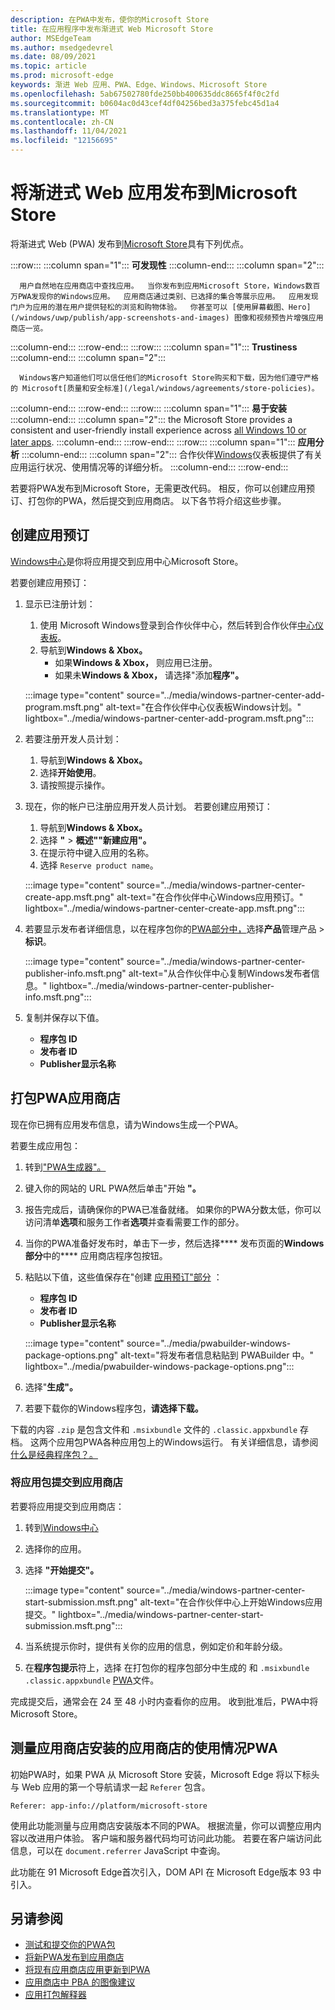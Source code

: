 ```yaml
---
description: 在PWA中发布，使你的Microsoft Store
title: 在应用程序中发布渐进式 Web Microsoft Store
author: MSEdgeTeam
ms.author: msedgedevrel
ms.date: 08/09/2021
ms.topic: article
ms.prod: microsoft-edge
keywords: 渐进 Web 应用、PWA、Edge、Windows、Microsoft Store
ms.openlocfilehash: 5ab67502780fde250bb400635ddc8665f4f0c2fd
ms.sourcegitcommit: b0604ac0d43cef4df04256bed3a375febc45d1a4
ms.translationtype: MT
ms.contentlocale: zh-CN
ms.lasthandoff: 11/04/2021
ms.locfileid: "12156695"
---
```

# <a name="publish-your-progressive-web-app-to-the-microsoft-store"></a>将渐进式 Web 应用发布到Microsoft Store

将渐进式 Web (PWA) 发布到[Microsoft Store](/windows/uwp/publish/index)具有下列优点。

:::row:::
   :::column span="1":::
      **可发现性**
   :::column-end:::
   :::column span="2":::

      用户自然地在应用商店中查找应用。  当你发布到应用Microsoft Store，Windows数百万PWA发现你的Windows应用。  应用商店通过类别、已选择的集合等展示应用。  应用发现门户为应用的潜在用户提供轻松的浏览和购物体验。  你甚至可以 [使用屏幕截图、Hero](/windows/uwp/publish/app-screenshots-and-images) 图像和视频预告片增强应用商店一览。
   :::column-end:::
:::row-end:::
:::row:::
   :::column span="1":::
      **Trustiness**
   :::column-end:::
   :::column span="2":::

      Windows客户知道他们可以信任他们的Microsoft Store购买和下载，因为他们遵守严格的 Microsoft[质量和安全标准](/legal/windows/agreements/store-policies)。
   :::column-end:::
:::row-end:::
:::row:::
   :::column span="1":::
      **易于安装**
   :::column-end:::
   :::column span="2":::
      the Microsoft Store provides a consistent and user-friendly install experience across [all Windows 10 or later apps](https://www.microsoft.com/store/apps/windows).
   :::column-end:::
:::row-end:::
:::row:::
   :::column span="1":::
      **应用分析**
   :::column-end:::
   :::column span="2":::
      合作伙伴[Windows](/windows/uwp/publish/index)仪表板提供了有关应用运行状况、使用情况等的详细分析[](/windows/uwp/publish/analytics)。
   :::column-end:::
:::row-end:::

若要将PWA发布到Microsoft Store，无需更改代码。  相反，你可以创建应用预订、打包你的PWA，然后提交到应用商店。  以下各节将介绍这些步骤。


<!-- ====================================================================== -->
## <a name="create-an-app-reservation"></a>创建应用预订

[Windows中心](https://partner.microsoft.com/dashboard/windows/overview)是你将应用提交到应用中心Microsoft Store。

若要创建应用预订：

1.  显示已注册计划：
    1.  使用 Microsoft Windows登录到合作伙伴中心，然后转到合作伙伴[中心仪表板](https://partner.microsoft.com/dashboard/home)。
    1.  导航到**Windows & Xbox。**
        *   如果**Windows & Xbox，** 则应用已注册。
        *   如果未**Windows & Xbox，** 请选择"添加**程序"。**

    :::image type="content" source="../media/windows-partner-center-add-program.msft.png" alt-text="在合作伙伴中心仪表板Windows计划。" lightbox="../media/windows-partner-center-add-program.msft.png":::

1.  若要注册开发人员计划：
    1.  导航到**Windows & Xbox。**
    1.  选择**开始使用**。
    1.  请按照提示操作。
1.  现在，你的帐户已注册应用开发人员计划。 若要创建应用预订：
    1.  导航到**Windows & Xbox。**
    1.  选择 **"**  >  **概述""新建应用"。**
    1.  在提示符中键入应用的名称。
    1.  选择 `Reserve product name`。


    :::image type="content" source="../media/windows-partner-center-create-app.msft.png" alt-text="在合作伙伴中心Windows应用预订。" lightbox="../media/windows-partner-center-create-app.msft.png":::

1.  若要显示发布者详细信息，以在程序包你的[PWA部分中，](#package-your-pwa-for-the-store)选择**产品**管理产品  >  **标识**。


    :::image type="content" source="../media/windows-partner-center-publisher-info.msft.png" alt-text="从合作伙伴中心复制Windows发布者信息。" lightbox="../media/windows-partner-center-publisher-info.msft.png":::

1.  复制并保存以下值。
    *   **程序包 ID**
    *   **发布者 ID**
    *   **Publisher显示名称**


<!-- ====================================================================== -->
## <a name="package-your-pwa-for-the-store"></a>打包PWA应用商店

现在你已拥有应用发布信息，请为Windows生成一个PWA。

若要生成应用包：

1.  转到["PWA生成器"。](https://www.pwabuilder.com)
1.  键入你的网站的 URL PWA然后单击"开始 **"。**
1.  报告完成后，请确保你的PWA已准备就绪。 如果你的PWA分数太低，你可以访问清单**选项**和服务工作者**选项**并查看需要工作的部分。
1.  当你的PWA准备好发布时，单击下一步，然后选择**** 发布页面的**Windows部分**中的**** 应用商店程序包按钮。
1.  粘贴以下值，这些值保存在"创建 [应用预订"部分](#create-an-app-reservation) ：
    *   **程序包 ID**
    *   **发布者 ID**
    *   **Publisher显示名称**

    :::image type="content" source="../media/pwabuilder-windows-package-options.png" alt-text="将发布者信息粘贴到 PWABuilder 中。" lightbox="../media/pwabuilder-windows-package-options.png":::

1.  选择"**生成"。**
1.  若要下载你的Windows程序包，**请选择下载。**

下载的内容 `.zip` 是包含文件和 `.msixbundle` 文件的 `.classic.appxbundle` 存档。  这两个应用包PWA各种应用包上的Windows运行。  有关详细信息，请参阅[什么是经典程序包？。](https://github.com/pwa-builder/pwabuilder-windows-chromium-docs/blob/master/classic-package.md)


### <a name="submit-your-app-package-to-the-store"></a>将应用包提交到应用商店

若要将应用提交到应用商店：

1.  转到[Windows中心](https://partner.microsoft.com/dashboard/windows/overview)
1.  选择你的应用。
1.  选择 **"开始提交"。**

    :::image type="content" source="../media/windows-partner-center-start-submission.msft.png" alt-text="在合作伙伴中心上开始Windows应用提交。" lightbox="../media/windows-partner-center-start-submission.msft.png":::

1.  当系统提示你时，提供有关你的应用的信息，例如定价和年龄分级。

1.  在**程序包提示**符上，选择 在打包你的程序包部分中生成的 和 `.msixbundle` `.classic.appxbundle` [PWA](#package-your-pwa-for-the-store)文件。

完成提交后，通常会在 24 至 48 小时内查看你的应用。  收到批准后，PWA中将Microsoft Store。


<!-- ====================================================================== -->
## <a name="measure-usage-of-your-store-installed-pwa"></a>测量应用商店安装的应用商店的使用情况PWA

初始PWA时，如果 PWA 从 Microsoft Store 安装，Microsoft Edge 将以下标头与 Web 应用的第一个导航请求一起 `Referer` 包含。

```
Referer: app-info://platform/microsoft-store
```

使用此功能测量与应用商店安装版本不同的PWA。  根据流量，你可以调整应用内容以改进用户体验。  客户端和服务器代码均可访问此功能。 若要在客户端访问此信息，可以在 `document.referrer` JavaScript 中查询。

此功能在 91 Microsoft Edge首次引入，DOM API 在 Microsoft Edge版本 93 中引入。


<!-- ====================================================================== -->
## <a name="see-also"></a>另请参阅

*   [测试和提交你的PWA包](https://github.com/pwa-builder/pwabuilder-windows-chromium-docs/blob/master/next-steps.md)
*   [将新PWA发布到应用商店](https://github.com/pwa-builder/pwabuilder-windows-chromium-docs/blob/master/publish-new-app.md)
*   [将现有应用商店应用更新到PWA](https://github.com/pwa-builder/pwabuilder-windows-chromium-docs/blob/master/update-existing-app.md)
*   [应用商店中 PBA 的图像建议](https://github.com/pwa-builder/pwabuilder-windows-chromium-docs/blob/master/image-recommendations.md)
*   [应用打包解释器](https://github.com/pwa-builder/pwabuilder-windows-chromium-docs/blob/master/classic-package.md)
